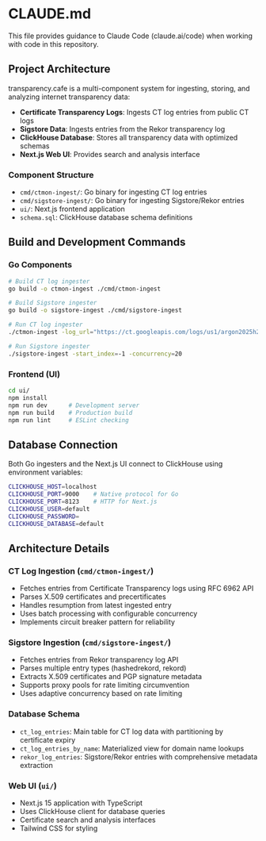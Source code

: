 # CLAUDE.md

This file provides guidance to Claude Code (claude.ai/code) when working with code in this repository.

## Project Architecture

transparency.cafe is a multi-component system for ingesting, storing, and analyzing internet transparency data:

- **Certificate Transparency Logs**: Ingests CT log entries from public CT logs
- **Sigstore Data**: Ingests entries from the Rekor transparency log
- **ClickHouse Database**: Stores all transparency data with optimized schemas
- **Next.js Web UI**: Provides search and analysis interface

### Component Structure

- `cmd/ctmon-ingest/`: Go binary for ingesting CT log entries
- `cmd/sigstore-ingest/`: Go binary for ingesting Sigstore/Rekor entries  
- `ui/`: Next.js frontend application
- `schema.sql`: ClickHouse database schema definitions

## Build and Development Commands

### Go Components
```bash
# Build CT log ingester
go build -o ctmon-ingest ./cmd/ctmon-ingest

# Build Sigstore ingester
go build -o sigstore-ingest ./cmd/sigstore-ingest

# Run CT log ingester
./ctmon-ingest -log_url="https://ct.googleapis.com/logs/us1/argon2025h2" -start_index=-1

# Run Sigstore ingester  
./sigstore-ingest -start_index=-1 -concurrency=20
```

### Frontend (UI)
```bash
cd ui/
npm install
npm run dev      # Development server
npm run build    # Production build
npm run lint     # ESLint checking
```

## Database Connection

Both Go ingesters and the Next.js UI connect to ClickHouse using environment variables:

```bash
CLICKHOUSE_HOST=localhost
CLICKHOUSE_PORT=9000    # Native protocol for Go
CLICKHOUSE_PORT=8123    # HTTP for Next.js
CLICKHOUSE_USER=default
CLICKHOUSE_PASSWORD=
CLICKHOUSE_DATABASE=default
```

## Architecture Details

### CT Log Ingestion (`cmd/ctmon-ingest/`)
- Fetches entries from Certificate Transparency logs using RFC 6962 API
- Parses X.509 certificates and precertificates
- Handles resumption from latest ingested entry
- Uses batch processing with configurable concurrency
- Implements circuit breaker pattern for reliability

### Sigstore Ingestion (`cmd/sigstore-ingest/`)
- Fetches entries from Rekor transparency log API
- Parses multiple entry types (hashedrekord, rekord)
- Extracts X.509 certificates and PGP signature metadata
- Supports proxy pools for rate limiting circumvention
- Uses adaptive concurrency based on rate limiting

### Database Schema
- `ct_log_entries`: Main table for CT log data with partitioning by certificate expiry
- `ct_log_entries_by_name`: Materialized view for domain name lookups
- `rekor_log_entries`: Sigstore/Rekor entries with comprehensive metadata extraction

### Web UI (`ui/`)
- Next.js 15 application with TypeScript
- Uses ClickHouse client for database queries
- Certificate search and analysis interfaces
- Tailwind CSS for styling